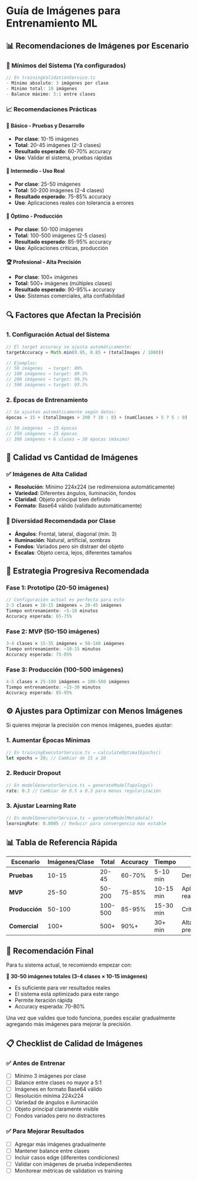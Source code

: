 # Guía de Imágenes para Entrenamiento ML

## 📊 **Recomendaciones de Imágenes por Escenario**

### **🎯 Mínimos del Sistema (Ya configurados)**
```typescript
// En trainingValidationService.ts
- Mínimo absoluto: 3 imágenes por clase
- Mínimo total: 10 imágenes
- Balance máximo: 5:1 entre clases
```

### **📈 Recomendaciones Prácticas**

#### **🥉 Básico - Pruebas y Desarrollo**
- **Por clase**: 10-15 imágenes
- **Total**: 20-45 imágenes (2-3 clases)
- **Resultado esperado**: 60-70% accuracy
- **Uso**: Validar el sistema, pruebas rápidas

#### **🥈 Intermedio - Uso Real**
- **Por clase**: 25-50 imágenes  
- **Total**: 50-200 imágenes (2-4 clases)
- **Resultado esperado**: 75-85% accuracy
- **Uso**: Aplicaciones reales con tolerancia a errores

#### **🥇 Óptimo - Producción**
- **Por clase**: 50-100 imágenes
- **Total**: 100-500 imágenes (2-5 clases)
- **Resultado esperado**: 85-95% accuracy
- **Uso**: Aplicaciones críticas, producción

#### **🏆 Profesional - Alta Precisión**
- **Por clase**: 100+ imágenes
- **Total**: 500+ imágenes (múltiples clases)
- **Resultado esperado**: 90-95%+ accuracy
- **Uso**: Sistemas comerciales, alta confiabilidad

## 🔍 **Factores que Afectan la Precisión**

### **1. Configuración Actual del Sistema**
```typescript
// El target accuracy se ajusta automáticamente:
targetAccuracy = Math.min(0.95, 0.85 + (totalImages / 1000))

// Ejemplos:
// 50 imágenes  → target: 89%
// 100 imágenes → target: 89.5%
// 200 imágenes → target: 90.5%
// 500 imágenes → target: 93.5%
```

### **2. Épocas de Entrenamiento**
```typescript
// Se ajustan automáticamente según datos:
épocas = 15 + (totalImages > 200 ? 10 : 0) + (numClasses > 5 ? 5 : 0)

// 50 imágenes  → 15 épocas
// 250 imágenes → 25 épocas  
// 300 imágenes + 6 clases → 30 épocas (máximo)
```

## 🎨 **Calidad vs Cantidad de Imágenes**

### **✅ Imágenes de Alta Calidad**
- **Resolución**: Mínimo 224x224 (se redimensiona automáticamente)
- **Variedad**: Diferentes ángulos, iluminación, fondos
- **Claridad**: Objeto principal bien definido
- **Formato**: Base64 válido (validado automáticamente)

### **📸 Diversidad Recomendada por Clase**
- **Ángulos**: Frontal, lateral, diagonal (mín. 3)
- **Iluminación**: Natural, artificial, sombras
- **Fondos**: Variados pero sin distraer del objeto
- **Escalas**: Objeto cerca, lejos, diferentes tamaños

## 🚀 **Estrategia Progresiva Recomendada**

### **Fase 1: Prototipo (20-50 imágenes)**
```typescript
// Configuración actual es perfecta para esto
2-3 clases × 10-15 imágenes = 20-45 imágenes
Tiempo entrenamiento: ~5-10 minutos
Accuracy esperada: 65-75%
```

### **Fase 2: MVP (50-150 imágenes)**
```typescript
3-4 clases × 15-35 imágenes = 50-140 imágenes
Tiempo entrenamiento: ~10-15 minutos
Accuracy esperada: 75-85%
```

### **Fase 3: Producción (100-500 imágenes)**
```typescript
4-5 clases × 25-100 imágenes = 100-500 imágenes
Tiempo entrenamiento: ~15-30 minutos
Accuracy esperada: 85-95%
```

## ⚙️ **Ajustes para Optimizar con Menos Imágenes**

Si quieres mejorar la precisión con menos imágenes, puedes ajustar:

### **1. Aumentar Épocas Mínimas**
```typescript
// En trainingExecutorService.ts → calculateOptimalEpochs()
let epochs = 20; // Cambiar de 15 a 20
```

### **2. Reducir Dropout**
```typescript
// En modelGeneratorService.ts → generateModelTopology()
rate: 0.3 // Cambiar de 0.5 a 0.3 para menos regularización
```

### **3. Ajustar Learning Rate**
```typescript
// En modelGeneratorService.ts → generateModelMetadata()
learningRate: 0.0005 // Reducir para convergencia más estable
```

## 📊 **Tabla de Referencia Rápida**

| Escenario | Imágenes/Clase | Total | Accuracy | Tiempo | Uso |
|-----------|----------------|-------|----------|--------|-----|
| **Pruebas** | 10-15 | 20-45 | 60-70% | 5-10 min | Desarrollo |
| **MVP** | 25-50 | 50-200 | 75-85% | 10-15 min | Aplicación real |
| **Producción** | 50-100 | 100-500 | 85-95% | 15-30 min | Crítico |
| **Comercial** | 100+ | 500+ | 90%+ | 30+ min | Alta precisión |

## 🎯 **Recomendación Final**

Para tu sistema actual, te recomiendo empezar con:

**🎯 30-50 imágenes totales (3-4 clases × 10-15 imágenes)**
- Es suficiente para ver resultados reales
- El sistema está optimizado para este rango
- Permite iteración rápida
- Accuracy esperada: 70-80%

Una vez que valides que todo funciona, puedes escalar gradualmente agregando más imágenes para mejorar la precisión.

## 📋 **Checklist de Calidad de Imágenes**

### ✅ **Antes de Entrenar**
- [ ] Mínimo 3 imágenes por clase
- [ ] Balance entre clases no mayor a 5:1
- [ ] Imágenes en formato Base64 válido
- [ ] Resolución mínima 224x224
- [ ] Variedad de ángulos e iluminación
- [ ] Objeto principal claramente visible
- [ ] Fondos variados pero no distractores

### ✅ **Para Mejorar Resultados**
- [ ] Agregar más imágenes gradualmente
- [ ] Mantener balance entre clases
- [ ] Incluir casos edge (diferentes condiciones)
- [ ] Validar con imágenes de prueba independientes
- [ ] Monitorear métricas de validation vs training
